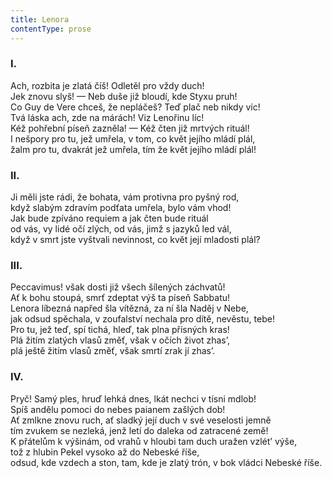 ```yaml
---
title: Lenora
contentType: prose
---
```


<section>

### I.

</section>

<section>

Ach, rozbita je zlatá číš! Odletěl pro vždy duch!  
Jek znovu slyš! — Neb duše již bloudí, kde Styxu pruh!  
Co Guy de Vere chceš, že nepláčeš? Teď plač neb nikdy víc!  
Tvá láska ach, zde na márách! Viz Lenořinu líc!  
Kéž pohřební píseň zazněla! — Kéž čten již mrtvých rituál!  
I nešpory pro tu, jež umřela, v tom, co květ jejího mládí plál,  
žalm pro tu, dvakrát jež umřela, tím že květ jejího mládí plál!

### II.

</section>

<section>

Ji měli jste rádi, že bohata, vám protivna pro pyšný rod,  
když slabým zdravím podťata umřela, bylo vám vhod!  
Jak bude zpíváno requiem a jak čten bude rituál  
od vás, vy lidé očí zlých, od vás, jimž s jazyků led vál,  
když v smrt jste vyštvali nevinnost, co květ její mladosti plál?

### III.

</section>

<section>

Peccavimus! však dosti již všech šílených záchvatů!  
Ať k bohu stoupá, smrť zdeptat výš ta píseň Sabbatu!  
Lenora líbezná napřed šla vítězná, za ní šla Naděj v Nebe,  
jak odsud spěchala, v zoufalství nechala pro dítě, nevěstu, tebe!  
Pro tu, jež teď, spí tichá, hleď, tak plna přísných kras!  
Plá žitím zlatých vlasů změť, však v očích život zhas’,  
plá ještě žitím vlasů změť, však smrtí zrak jí zhas’.

### IV.

</section>

<section>

Pryč! Samý ples, hruď lehká dnes, lkát nechci v tísni mdlob!  
Spíš andělu pomoci do nebes paianem zašlých dob!  
Ať zmlkne znovu ruch, ať sladký její duch v své veselosti jemně  
tím zvukem se nezleká, jenž letí do daleka od zatracené země!  
K přátelům k výšinám, od vrahů v hloubi tam duch uražen vzlét’ výše,  
tož z hlubin Pekel vysoko až do Nebeské říše,  
odsud, kde vzdech a ston, tam, kde je zlatý trón, v bok vládci Nebeské říše.

</section>
